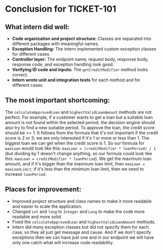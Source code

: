 # Conclusion for TICKET-101

## What intern did well:
- **Code organization and project structure:** Classes are separated into different packages with meaningful names.
- **Exception Handling:** The intern implemented custom exception classes for different cases.
- **Controller layer:** The endpoint name, request body, response body, response code, and exception handling look good.
- **Verifying ID code and inputs:** The `getCreditModifier` method looks correct.
- **Intern wrote unit and integration tests** for each method and for different cases.

## The most important shortcoming:
The `calculateApprovedLoan` and `highestValidLoanAmount` methods are not perfect. For example, if a customer wants to get a loan but a suitable loan amount is not found within the selected period, the decision engine should also try to find a new suitable period. To approve the loan, the credit score should be >= 1. It follows from the formula that it's not important if the credit score is 2 or 3; we are only interested if it's 1 or more or less than 1. The biggest loan we can get when the credit score is 1. So our formula for `maxLoan` would look like this: `maxLoan = (creditModifier * loanPeriod) / 1` (but dividing by 1 doesn't change anything, so our formula could look like this: `maxLoan = creditModifier * loanPeriod`). We get the maximum loan amount, and if it's bigger than the maximum loan limit, then `maxLoan = maxLoanLimit`; if it's less than the minimum loan limit, then we need to increase `loanPeriod`. 

## Places for improvement:
- Improved project structure and class names to make it more readable and easier to scale the application.
- Changed `int` and `long` to `Integer` and `Long` to make the code more readable and more solid.
- Fixed the `calculateApprovedLoan` and `highestValidLoanAmount` methods.
- Intern did many exception classes but did not specify them for each case, so they all just get message and cause. And if we don't specify exceptions then we can have just one and in our endpoint we will have only one catch what will increase code readability.
